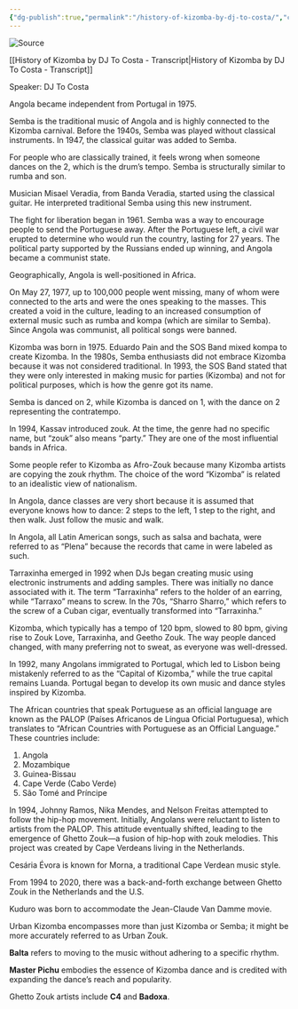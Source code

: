 ```yaml
---
{"dg-publish":true,"permalink":"/history-of-kizomba-by-dj-to-costa/","created":"2024-09-27T10:47:17.061-04:00","updated":"2025-04-21T14:23:44.399-04:00"}
---
```



![Source](https://youtu.be/WPRmesKRDRA?si=NPfjQde4EuIqHlcw)

[[History of Kizomba by DJ To Costa - Transcript\|History of Kizomba by DJ To Costa - Transcript]]

Speaker: DJ To Costa

Angola became independent from Portugal in 1975.

Semba is the traditional music of Angola and is highly connected to the Kizomba carnival. Before the 1940s, Semba was played without classical instruments. In 1947, the classical guitar was added to Semba.

For people who are classically trained, it feels wrong when someone dances on the 2, which is the drum’s tempo. Semba is structurally similar to rumba and son.

Musician Misael Veradia, from Banda Veradia, started using the classical guitar. He interpreted traditional Semba using this new instrument.

The fight for liberation began in 1961. Semba was a way to encourage people to send the Portuguese away. After the Portuguese left, a civil war erupted to determine who would run the country, lasting for 27 years. The political party supported by the Russians ended up winning, and Angola became a communist state.

Geographically, Angola is well-positioned in Africa.

On May 27, 1977, up to 100,000 people went missing, many of whom were connected to the arts and were the ones speaking to the masses. This created a void in the culture, leading to an increased consumption of external music such as rumba and kompa (which are similar to Semba). Since Angola was communist, all political songs were banned.

Kizomba was born in 1975. Eduardo Pain and the SOS Band mixed kompa to create Kizomba. In the 1980s, Semba enthusiasts did not embrace Kizomba because it was not considered traditional. In 1993, the SOS Band stated that they were only interested in making music for parties (Kizomba) and not for political purposes, which is how the genre got its name.

Semba is danced on 2, while Kizomba is danced on 1, with the dance on 2 representing the contratempo.

In 1994, Kassav introduced zouk. At the time, the genre had no specific name, but “zouk” also means “party.” They are one of the most influential bands in Africa.

Some people refer to Kizomba as Afro-Zouk because many Kizomba artists are copying the zouk rhythm. The choice of the word “Kizomba” is related to an idealistic view of nationalism.

In Angola, dance classes are very short because it is assumed that everyone knows how to dance: 2 steps to the left, 1 step to the right, and then walk. Just follow the music and walk.

In Angola, all Latin American songs, such as salsa and bachata, were referred to as “Plena” because the records that came in were labeled as such.

Tarraxinha emerged in 1992 when DJs began creating music using electronic instruments and adding samples. There was initially no dance associated with it. The term “Tarraxinha” refers to the holder of an earring, while “Tarraxo” means to screw. In the 70s, “Sharro Sharro,” which refers to the screw of a Cuban cigar, eventually transformed into “Tarraxinha.”

Kizomba, which typically has a tempo of 120 bpm, slowed to 80 bpm, giving rise to Zouk Love, Tarraxinha, and Geetho Zouk. The way people danced changed, with many preferring not to sweat, as everyone was well-dressed.

In 1992, many Angolans immigrated to Portugal, which led to Lisbon being mistakenly referred to as the “Capital of Kizomba,” while the true capital remains Luanda. Portugal began to develop its own music and dance styles inspired by Kizomba.

The African countries that speak Portuguese as an official language are known as the PALOP (Países Africanos de Língua Oficial Portuguesa), which translates to “African Countries with Portuguese as an Official Language.” These countries include:

1. Angola
2. Mozambique
3. Guinea-Bissau
4. Cape Verde (Cabo Verde)
5. São Tomé and Príncipe

In 1994, Johnny Ramos, Nika Mendes, and Nelson Freitas attempted to follow the hip-hop movement. Initially, Angolans were reluctant to listen to artists from the PALOP. This attitude eventually shifted, leading to the emergence of Ghetto Zouk—a fusion of hip-hop with zouk melodies. This project was created by Cape Verdeans living in the Netherlands.

Cesária Évora is known for Morna, a traditional Cape Verdean music style.

From 1994 to 2020, there was a back-and-forth exchange between Ghetto Zouk in the Netherlands and the U.S.

Kuduro was born to accommodate the Jean-Claude Van Damme movie.

Urban Kizomba encompasses more than just Kizomba or Semba; it might be more accurately referred to as Urban Zouk.

**Balta** refers to moving to the music without adhering to a specific rhythm.

**Master Pichu** embodies the essence of Kizomba dance and is credited with expanding the dance’s reach and popularity.

Ghetto Zouk artists include **C4** and **Badoxa**.
